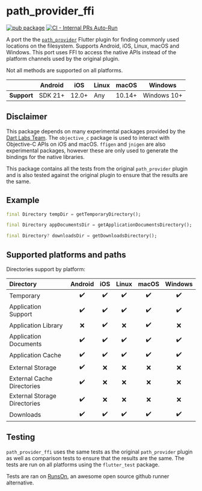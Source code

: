 # path_provider_ffi
<?code-excerpt path-base="example/lib"?>

[![pub package](https://img.shields.io/pub/v/path_provider_ffi.svg)](https://pub.dev/packages/path_provider_ffi) [![CI - Internal PRs Auto-Run](https://github.com/fflitter/path_provider_ffi/actions/workflows/main.yml/badge.svg)](https://github.com/fflitter/path_provider_ffi/actions/workflows/main.yml)

A port the the [`path_provider`](https://pub.dev/packages/path_provider) Flutter plugin for finding commonly used locations on the filesystem.
Supports Android, iOS, Linux, macOS and Windows. This port uses FFI to access the native APIs instead of the platform channels used by the original plugin. 


Not all methods are supported on all platforms.

|             | Android | iOS   | Linux | macOS  | Windows     |
| ----------- | ------- | ----- | ----- | ------ | ----------- |
| **Support** | SDK 21+ | 12.0+ | Any   | 10.14+ | Windows 10+ |

## Disclaimer

This package depends on many experimental packages provided by the [Dart Labs Team](https://pub.dev/publishers/labs.dart.dev/packages). The `objective_c` package is used to interact with Objective-C APIs on iOS and macOS. `ffigen` and `jnigen` are also experimental packages, however these are only used to generate the bindings for the native libraries. 

This package contains all the tests from the original `path_provider` plugin and is also tested against the original plugin to ensure that the results are the same.

## Example
<?code-excerpt "readme_excerpts.dart (Example)"?>
```dart
final Directory tempDir = getTemporaryDirectory();

final Directory appDocumentsDir = getApplicationDocumentsDirectory();

final Directory? downloadsDir = getDownloadsDirectory();
```

## Supported platforms and paths

Directories support by platform:

| Directory                    | Android |  iOS  | Linux | macOS | Windows |
| :--------------------------- | :-----: | :---: | :---: | :---: | :-----: |
| Temporary                    |    ✔️    |   ✔️   |   ✔️   |   ✔️   |    ✔️    |
| Application Support          |    ✔️    |   ✔️   |   ✔️   |   ✔️   |    ✔️    |
| Application Library          |    ❌️    |   ✔️   |   ❌️   |   ✔️   |    ❌️    |
| Application Documents        |    ✔️    |   ✔️   |   ✔️   |   ✔️   |    ✔️    |
| Application Cache            |    ✔️    |   ✔️   |   ✔️   |   ✔️   |    ✔️    |
| External Storage             |    ✔️    |   ❌   |   ❌   |   ❌️   |    ❌️    |
| External Cache Directories   |    ✔️    |   ❌   |   ❌   |   ❌️   |    ❌️    |
| External Storage Directories |    ✔️    |   ❌   |   ❌   |   ❌️   |    ❌️    |
| Downloads                    |    ✔️    |   ✔️   |   ✔️   |   ✔️   |    ✔️    |

## Testing

`path_provider_ffi` uses the same tests as the original `path_provider` plugin as well as comparison tests to ensure that the results are the same. The tests are run on all platforms using the `flutter_test` package.

Tests are ran on [RunsOn](https://runs-on.com/), an awesome open source github runner alternative.